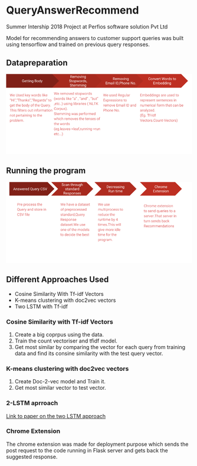 # QueryAnswerRecommend
Summer Intership 2018 Project at Perfios software solution Pvt Ltd

Model for recommending answers to customer support queries was built using tensorflow and trained on previous query responses.

## Datapreparation
![alt text](images/steps.png "Description goes here")

## Running the program

![alt text](images/hiw.png "Description goes here")

## Different Approaches Used

* Cosine Similarity With Tf-idf Vectors
* K-means clustering with doc2vec vectors
* Two LSTM with Tf-idf 


### Cosine Similarity with Tf-idf Vectors
 1. Create a big coprpus using the data.
 2. Train the count vectoriser and tfidf model.
 3. Get most similar by comparing the vector for each query from training data and find its consine similarity with the test       query vector.

### K-means clustering with doc2vec vectors

1. Create Doc-2-vec model and Train it. 
2. Get most similar vector to test vector.

### 2-LSTM aprroach
[Link to paper on the two LSTM approach](https://arxiv.org/pdf/1707.01378.pdf)

### Chrome  Extension 
The chrome extension was made for deployment purpose which sends the post request to the code running in Flask server and gets back the suggested response.
